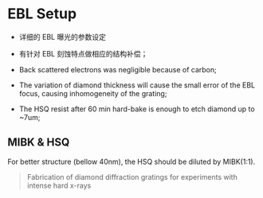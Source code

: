 # EBL Setup

- 详细的 EBL 曝光的参数设定

- 有针对 EBL 刻蚀特点做相应的结构补偿；

- Back scattered electrons was negligible because of carbon;

- The variation of diamond thickness will cause the small error of the EBL focus, causing inhomogeneity of the grating;

- The HSQ resist after 60 min hard-bake is enough to etch diamond up to ~7um;

## MIBK & HSQ

For better structure (bellow 40nm), the HSQ should be diluted by MIBK(1:1).

> Fabrication of diamond diffraction gratings for experiments with intense hard x-rays
